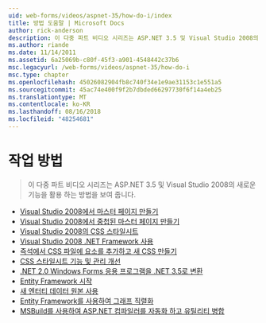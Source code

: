 ```yaml
---
uid: web-forms/videos/aspnet-35/how-do-i/index
title: 방법 도움말 | Microsoft Docs
author: rick-anderson
description: 이 다중 파트 비디오 시리즈는 ASP.NET 3.5 및 Visual Studio 2008의 새로운 기능을 활용 하는 방법을 보여 줍니다.
ms.author: riande
ms.date: 11/14/2011
ms.assetid: 6a25069b-c80f-45f3-a901-4548442c37b6
msc.legacyurl: /web-forms/videos/aspnet-35/how-do-i
msc.type: chapter
ms.openlocfilehash: 45026082904fb8c740f34e1e9ae31153c1e551a5
ms.sourcegitcommit: 45ac74e400f9f2b7dbded66297730f6f14a4eb25
ms.translationtype: MT
ms.contentlocale: ko-KR
ms.lasthandoff: 08/16/2018
ms.locfileid: "48254681"
---
```

<a name="how-do-i"></a>작업 방법
====================
> 이 다중 파트 비디오 시리즈는 ASP.NET 3.5 및 Visual Studio 2008의 새로운 기능을 활용 하는 방법을 보여 줍니다.


- [Visual Studio 2008에서 마스터 페이지 만들기](how-do-i-create-a-master-page-in-visual-studio-2008.md)
- [Visual Studio 2008에서 중첩된 마스터 페이지 만들기](how-do-i-create-nested-master-page-in-visual-studio-2008.md)
- [Visual Studio 2008의 CSS 스타일시트](how-do-i-cascading-style-sheets-in-visual-studio-2008.md)
- [Visual Studio 2008 .NET Framework 사용](how-do-i-working-with-visual-studio-2008-net-framework.md)
- [즉석에서 CSS 파일에 요소를 추가하고 새 CSS 만들기](how-do-i-adding-elements-to-a-css-file-and-create-new-css-on-the-fly.md)
- [CSS 스타일시트 기능 및 관리 개선](how-do-i-advance-cascading-style-sheet-features-and-management.md)
- [.NET 2.0 Windows Forms 응용 프로그램을 .NET 3.5로 변환](how-do-i-converting-a-net-20-windows-forms-application-to-net-35.md)
- [Entity Framework 시작](how-do-i-get-started-with-the-entity-framework.md)
- [새 엔터티 데이터 원본 사용](how-do-i-use-the-new-entity-data-source.md)
- [Entity Framework를 사용하여 그래프 직렬화](how-do-i-serialize-a-graph-with-the-entity-framework.md)
- [MSBuild를 사용하여 ASP.NET 컴파일러를 자동화 하고 유틸리티 병합](how-do-i-use-msbuild-to-automate-the-aspnet-compiler-and-merge-utilities.md)
